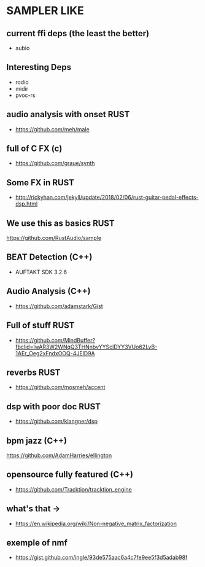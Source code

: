 # SAMPLER LIKE

## current ffi deps (the least the better)

- aubio

## Interesting Deps

- rodio
- midir
- pvoc-rs

## audio analysis with onset RUST

- https://github.com/meh/male

## full of C FX (c)

- https://github.com/graue/synth

## Some FX in RUST

- http://rickyhan.com/jekyll/update/2018/02/06/rust-guitar-pedal-effects-dsp.html

## We use this as basics RUST

https://github.com/RustAudio/sample

## BEAT Detection (C++)

- AUFTAKT SDK 3.2.6

## Audio Analysis (C++)

- https://github.com/adamstark/Gist

## Full of stuff RUST

- https://github.com/MindBuffer?fbclid=IwAR3W2WNqQ3THNnbvYYSclDYY3VUo62LyB-1AEr_Oeg2xFndxOOQ-4JElD9A

## reverbs RUST

- https://github.com/mosmeh/accent

## dsp with poor doc RUST

- https://github.com/klangner/dsp

## bpm jazz (C++)

https://github.com/AdamHarries/ellington


## opensource fully featured (C++)

- https://github.com/Tracktion/tracktion_engine

## what's that ->
- https://en.wikipedia.org/wiki/Non-negative_matrix_factorization

## exemple of nmf

- https://gist.github.com/ingle/93de575aac6a4c7fe9ee5f3d5adab98f